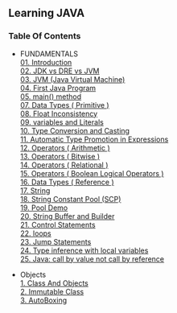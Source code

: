 ## Learning JAVA

### Table Of Contents
- FUNDAMENTALS<br>
  [01. Introduction](/docs/fundamentals/01.%20Introduction.md)<br>
  [02. JDK vs DRE vs JVM](/docs/fundamentals/02.%20JDKVsJREVsJVM.md)<br>
  [03. JVM (Java Virtual Machine)](/docs/fundamentals/03.%20JVM%20(%20Java%20Virtual%20Machine%20).md)<br>
  [04. First Java Program](/docs/fundamentals/04.%20First%20Java%20Program.md)<br>
  [05. main() method ](/docs/fundamentals/05.%20main()%20method.md)<br>
  [07. Data Types ( Primitive )](/docs/fundamentals/07.%20Data%20Types%20(%20Primitive%20).md)<br>
  [08. Float Inconsistency](/docs/fundamentals/08.%20Float%20Inconsistency.md)<br>
  [09. variables and Literals](/docs/fundamentals/09.%20variables%20and%20Literals.md)<br>
  [10. Type Conversion and Casting](/docs/fundamentals/10.%20Type%20Conversion%20and%20Casting.md)<br>
  [11. Automatic Type Promotion in Expressions](/docs/fundamentals/11.%20Automatic%20Type%20Promotion%20in%20Expressions.md)<br>
  [12. Operators ( Arithmetic )](/docs/fundamentals/12.%20Operators%20(%20Arithmetic%20).md)<br>
  [13. Operators ( Bitwise )](/docs/fundamentals/13.%20Operators%20(%20Bitwise%20).md)<br>
  [14. Operators ( Relational )](/docs/fundamentals/14.%20Operators%20(%20Relational%20).md)<br>
  [15. Operators ( Boolean Logical Operators )](/docs/fundamentals/15.%20Operators%20(%20Boolean%20Logical%20Operators%20).md)<br>
  [16.  Data Types ( Reference )](/docs/fundamentals/16.%20%20Data%20Types%20(%20Reference%20).md)<br>
  [17. String](/docs/fundamentals/17.%20String.md)<br>
  [18. String Constant Pool (SCP)](/docs/fundamentals/18.%20String%20Constant%20Pool%20(SCP).md)<br>
  [19. Pool Demo](/docs/fundamentals/19.%20Pool%20Demo.md)<br>
  [20. String Buffer and Builder](/docs/fundamentals/20.%20String%20Buffer%20and%20Builder.md)<br>
  [21. Control Statements](/docs/fundamentals/21.%20Control%20Statements.md)<br>
  [22. loops ](/docs/fundamentals/22.%20loops.md)<br>
  [23. Jump Statements](/docs/fundamentals/23.%20Jump%20Statements.md)<br>
  [24. Type inference with local variables ](/docs/fundamentals/24.%20Type%20inference%20with%20local%20variables.md)<br>
  [25. Java: call by value not call by reference](/docs/fundamentals/25.%20java%20call%20by%20value%20not%20call%20by%20reference.md)<br>



- Objects<br>
  [1. Class And Objects](/docs/class/classAndObjects.md)<br>
  [2. Immutable Class](/docs/class/ImmutableClass.md)<br>
  [3. AutoBoxing](/docs/class/Boxed%20Primitives.md)<br>
